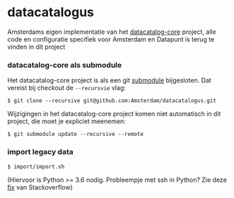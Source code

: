 # datacatalogus

Amsterdams eigen implementatie van het [datacatalog-core](https://github.com/Amsterdam/datacatalog-core) project, 
alle code en configuratie specifiek voor Amsterdam en Datapunt is terug te vinden in dit project

### datacatalog-core als submodule

Het datacatalog-core project is als een git [submodule](https://github.com/blog/2104-working-with-submodules)
bijgesloten. Dat vereist bij checkout de `--recursvie` vlag:

	$ git clone --recursive git@github.com:Amsterdam/datacatalogus.git
	
Wijzigingen in het datacatalog-core project komen niet automatisch in dit project, die moet je expliciet meenemen:

	$ git submodule update --recursive --remote
	
### import legacy data

	$ import/import.sh
	
(Hiervoor is Python >= 3.6 nodig. Probleempje met ssh in Python? Zie deze 
[fix](https://stackoverflow.com/questions/42098126/mac-osx-python-ssl-sslerror-ssl-certificate-verify-failed-certificate-verify) 
van Stackoverflow)